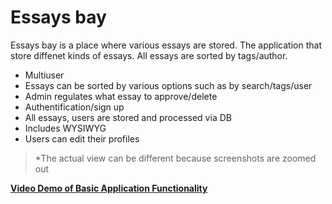 # Essays bay  

 Essays bay is a place where various essays are stored.
 The application that store diffenet kinds of essays. All essays are sorted by tags/author.
 
 * Multiuser
 * Essays can be sorted by various options such as by search/tags/user  
 * Admin regulates what essay to approve/delete  
 * Authentification/sign up  
 * All essays, users are stored and processed via DB  
 * Includes WYSIWYG  
 * Users can edit their profiles  
 
 > *The actual view can be different because screenshots are zoomed out

[**Video Demo of Basic Application Functionality**](https://youtu.be/GyG4rWoUwNA)  

